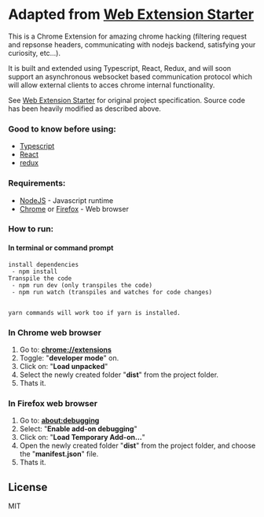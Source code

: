 # Adapted from [Web Extension Starter](https://github.com/ymdevs/Web-Extension-Starter) 

This is a Chrome Extension for amazing chrome hacking (filtering request and repsonse headers, communicating with nodejs backend, satisfying your curiosity, etc...). 

It is built and extended using Typescript, React, Redux, and will soon support an asynchronous websocket based communication protocol which will allow external clients to acces chrome internal functionality. 

See [Web Extension Starter](https://github.com/ymdevs/Web-Extension-Starter) for original project specification. Source code has been heavily modified as described above. 

### Good to know before using:
* [Typescript](https://www.typescriptlang.org/)
* [React](https://reactjs.org/)
* [redux](https://redux.js.org/)

### Requirements:
* [NodeJS](https://nodejs.org/en/) - Javascript runtime
* [Chrome](https://www.google.com/chrome/) or [Firefox](https://www.mozilla.org/en-US/firefox/) - Web browser

### How to run:
#### In terminal or command prompt

```
install dependencies
 - npm install
Transpile the code
 - npm run dev (only transpiles the code)
 - npm run watch (transpiles and watches for code changes)


yarn commands will work too if yarn is installed.
```

### In Chrome web browser
1. Go to: [**chrome://extensions**](chrome://extensions)
2. Toggle: "**developer mode**" on.
3. Click on: "**Load unpacked**"
4. Select the newly created folder "**dist**" from the project folder.
5. Thats it.

### In Firefox web browser
1. Go to: [**about:debugging**](about:debugging)
2. Select: "**Enable add-on debugging**"
3. Click on: "**Load Temporary Add-on…**"
4. Open the newly created folder "**dist**" from the project folder, and choose the "**manifest.json**" file.
5. Thats it.

## License
MIT
